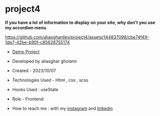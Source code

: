 # project4


**If you have a lot of information to display on your site, why don't you use my accordion menu**

https://github.com/aliasghardev/project4/assets/144837096/cbe74f49-1de7-42be-b90f-c85628755174

- [Demo Project](https://aliasghardev.github.io/project3/)

- Developed by aliasghar gholami

- Created - 2023/10/07

- Technologies Used - Html , css , scss

- Hooks Used : useState 

- Role - Frontend

- How to reach me : with my [instagram](https://www.instagram.com/aliasghar.gholami_dev) and [linkedin](https://www.linkedin.com/in/aliasghar-gholami-a1229a290)
